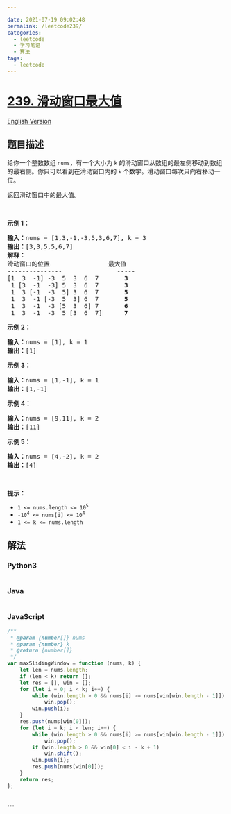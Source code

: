 ```yaml
---

date: 2021-07-19 09:02:48
permalink: /leetcode239/
categories:
  - leetcode
  - 学习笔记
  - 算法  
tags:
  - leetcode
---
```

# [239. 滑动窗口最大值](https://leetcode-cn.com/problems/sliding-window-maximum)

[English Version](https://cdn.jsdelivr.net/gh/doocs/leetcode@main/solution/0200-0299/0239.Sliding%20Window%20Maximum/README_EN.md)

## 题目描述

<!-- 这里写题目描述 -->

<p>给你一个整数数组 <code>nums</code>，有一个大小为 <code>k</code><em> </em>的滑动窗口从数组的最左侧移动到数组的最右侧。你只可以看到在滑动窗口内的 <code>k</code> 个数字。滑动窗口每次只向右移动一位。</p>

<p>返回滑动窗口中的最大值。</p>

<p> </p>

<p><strong>示例 1：</strong></p>

<pre>
<b>输入：</b>nums = [1,3,-1,-3,5,3,6,7], k = 3
<b>输出：</b>[3,3,5,5,6,7]
<b>解释：</b>
滑动窗口的位置                最大值
---------------               -----
[1  3  -1] -3  5  3  6  7       <strong>3</strong>
 1 [3  -1  -3] 5  3  6  7       <strong>3</strong>
 1  3 [-1  -3  5] 3  6  7      <strong> 5</strong>
 1  3  -1 [-3  5  3] 6  7       <strong>5</strong>
 1  3  -1  -3 [5  3  6] 7       <strong>6</strong>
 1  3  -1  -3  5 [3  6  7]      <strong>7</strong>
</pre>

<p><strong>示例 2：</strong></p>

<pre>
<b>输入：</b>nums = [1], k = 1
<b>输出：</b>[1]
</pre>

<p><strong>示例 3：</strong></p>

<pre>
<b>输入：</b>nums = [1,-1], k = 1
<b>输出：</b>[1,-1]
</pre>

<p><strong>示例 4：</strong></p>

<pre>
<b>输入：</b>nums = [9,11], k = 2
<b>输出：</b>[11]
</pre>

<p><strong>示例 5：</strong></p>

<pre>
<b>输入：</b>nums = [4,-2], k = 2
<b>输出：</b>[4]</pre>

<p> </p>

<p><b>提示：</b></p>

<ul>
	<li><code>1 <= nums.length <= 10<sup>5</sup></code></li>
	<li><code>-10<sup>4</sup> <= nums[i] <= 10<sup>4</sup></code></li>
	<li><code>1 <= k <= nums.length</code></li>
</ul>


## 解法

<!-- 这里可写通用的实现逻辑 -->

<!-- tabs:start -->

### **Python3**

<!-- 这里可写当前语言的特殊实现逻辑 -->

```python

```

### **Java**

<!-- 这里可写当前语言的特殊实现逻辑 -->

```java

```

### **JavaScript**

```js
/**
 * @param {number[]} nums
 * @param {number} k
 * @return {number[]}
 */
var maxSlidingWindow = function (nums, k) {
    let len = nums.length;
    if (len < k) return [];
    let res = [], win = [];
    for (let i = 0; i < k; i++) {
        while (win.length > 0 && nums[i] >= nums[win[win.length - 1]])
            win.pop();
        win.push(i);
    }
    res.push(nums[win[0]]);
    for (let i = k; i < len; i++) {
        while (win.length > 0 && nums[i] >= nums[win[win.length - 1]])
            win.pop();
        if (win.length > 0 && win[0] < i - k + 1)
            win.shift();
        win.push(i);
        res.push(nums[win[0]]);
    }
    return res;
};
```

### **...**

```

```

<!-- tabs:end -->
